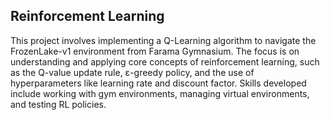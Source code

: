 ## Reinforcement Learning

This project involves implementing a Q-Learning algorithm to navigate the FrozenLake-v1 environment from Farama Gymnasium. The focus is on understanding and applying core concepts of reinforcement learning, such as the Q-value update rule, ε-greedy policy, and the use of hyperparameters like learning rate and discount factor. Skills developed include working with gym environments, managing virtual environments, and testing RL policies.
